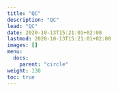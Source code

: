 ```yaml
---
title: "QC"
description: "QC"
lead: "QC"
date: 2020-10-13T15:21:01+02:00
lastmod: 2020-10-13T15:21:01+02:00
images: []
menu:
  docs:
    parent: "circle"
weight: 130
toc: true
---
```

